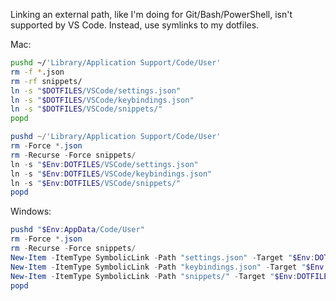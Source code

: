 Linking an external path, like I'm doing for Git/Bash/PowerShell, isn't supported by VS Code. Instead, use symlinks to my dotfiles.

Mac:
```bash
pushd ~/'Library/Application Support/Code/User'
rm -f *.json
rm -rf snippets/
ln -s "$DOTFILES/VSCode/settings.json"
ln -s "$DOTFILES/VSCode/keybindings.json"
ln -s "$DOTFILES/VSCode/snippets/"
popd
```

```powershell
pushd ~/'Library/Application Support/Code/User'
rm -Force *.json
rm -Recurse -Force snippets/
ln -s "$Env:DOTFILES/VSCode/settings.json"
ln -s "$Env:DOTFILES/VSCode/keybindings.json"
ln -s "$Env:DOTFILES/VSCode/snippets/"
popd
```

Windows:
```powershell
pushd "$Env:AppData/Code/User"
rm -Force *.json
rm -Recurse -Force snippets/
New-Item -ItemType SymbolicLink -Path "settings.json" -Target "$Env:DOTFILES/VSCode/settings.json"
New-Item -ItemType SymbolicLink -Path "keybindings.json" -Target "$Env:DOTFILES/VSCode/keybindings.json"
New-Item -ItemType SymbolicLink -Path "snippets/" -Target "$Env:DOTFILES/VSCode/snippets/"
popd
```
